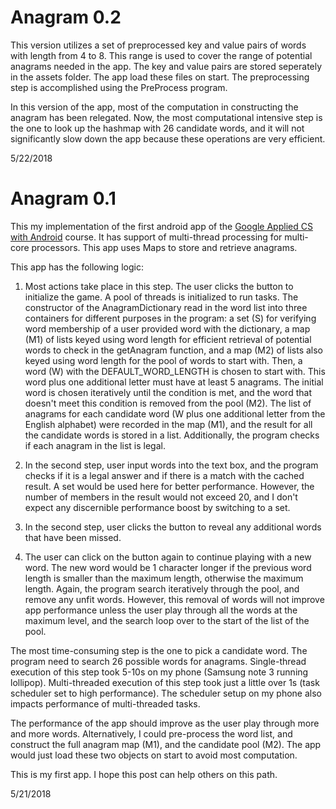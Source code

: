 # Anagram 0.2
This version utilizes a set of preprocessed key and value pairs of words with length from 4 to 8. This range is used to cover the range of potential anagrams needed in the app. The key and value pairs are stored seperately in the assets folder. The app load these files on start. The preprocessing step is accomplished using the PreProcess program. 

In this version of the app, most of the computation in constructing the anagram has been relegated. Now, the most computational intensive step is the one to look up the hashmap with 26 candidate words, and it will not significantly slow down the app because these operations are very efficient.

5/22/2018

# Anagram 0.1
This my implementation of the first android app of the [Google Applied CS with Android][1] course.
It has support of multi-thread processing for multi-core processors.
This app uses Maps to store and retrieve anagrams.

This app has the following logic:

1. Most actions take place in this step. The user clicks the button to initialize the game. A pool of threads is initialized to run tasks. The constructor of the AnagramDictionary read in the word list into three containers for different purposes in the program: a set (S) for verifying word membership of a user provided word with the dictionary, a map (M1) of lists keyed using word length for efficient retrieval of potential words to check in the getAnagram function, and a map (M2) of lists also keyed using word length for the pool of words to start with. Then, a word (W) with the DEFAULT_WORD_LENGTH is chosen to start with. This word plus one additional letter must have at least 5 anagrams. The initial word is chosen iteratively until the condition is met, and the word that doesn't meet this condition is removed from the pool (M2). The list of anagrams for each candidate word (W plus one additional letter from the English alphabet) were recorded in the map (M1), and the result for all the candidate words is stored in a list. Additionally, the program checks if each anagram in the list is legal.

2. In the second step, user input words into the text box, and the program checks if it is a legal answer and if there is a match with the cached result. A set would be used here for better performance. However, the number of members in the result would not exceed 20, and I don't expect any discernible performance boost by switching to a set.

3. In the second step, user clicks the button to reveal any additional words that have been missed.

4. The user can click on the button again to continue playing with a new word. The new word would be 1 character longer if the previous word length is smaller than the maximum length, otherwise the maximum length. Again, the program search iteratively through the pool, and remove any unfit words. However, this removal of words will not improve app performance unless the user play through all the words at the maximum level, and the search loop over to the start of the list of the pool. 

The most time-consuming step is the one to pick a candidate word. The program need to search 26 possible words for anagrams. Single-thread execution of this step took 5-10s on my phone (Samsung note 3 running lollipop). Multi-threaded execution of this step took just a little over 1s (task scheduler set to high performance). The scheduler setup on my phone also impacts performance of multi-threaded tasks.

The performance of the app should improve as the user play through more and more words. Alternatively, I could pre-process the word list, and construct the full anagram map (M1), and the candidate pool (M2). The app would just load these two objects on start to avoid most computation.

This is my first app. I hope this post can help others on this path.

5/21/2018

[1]: https://appliedcsskills.withgoogle.com/ "Applied CS Skills"
